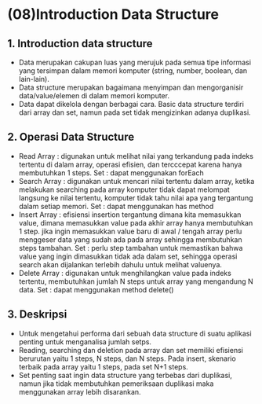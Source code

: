 # (08)Introduction Data Structure

## 1. Introduction data structure
- Data merupakan cakupan luas yang merujuk pada semua tipe informasi yang tersimpan dalam memori komputer (string, number, boolean, dan lain-lain).
- Data structure merupakan bagaimana menyimpan dan mengorganisir data/value/elemen di dalam memori komputer.
- Data dapat dikelola dengan berbagai cara.
Basic data structure terdiri dari array dan set, namun pada set tidak mengizinkan adanya duplikasi.

## 2. Operasi Data Structure
- Read
Array : digunakan untuk melihat nilai yang terkandung pada indeks tertentu di dalam array, operasi efisien, dan tercccepat karena hanya membutuhkan 1 steps.
Set : dapat menggunakan forEach
- Search
Array : digunakan untuk mencari nilai tertentu dalam array, ketika melakukan searching pada array komputer tidak dapat melompat langsung ke nilai tertentu, komputer tidak tahu nilai apa yang tergantung dalam setiap memori.
Set : dapat menggunakan has method
- Insert
Array : efisiensi insertion tergantung dimana kita memasukkan value, dimana memasukkan value pada akhir array hanya membutuhkan 1 step. jika ingin memasukkan value baru di awal / tengah array perlu menggeser data yang sudah ada pada array sehingga membutuhkan steps tambahan.
Set : perlu step tambahan untuk memastikan bahwa value yang ingin dimasukkan tidak ada dalam set, sehingga operasi search akan dijalankan terlebih dahulu untuk melihat valuenya.
- Delete
Array : digunakan untuk menghilangkan value pada indeks tertentu, membutuhkan jumlah N steps untuk array yang mengandung N data.
Set : dapat menggunakan method delete()

## 3. Deskripsi
-  Untuk mengetahui performa dari sebuah data structure di suatu aplikasi penting untuk menganalisa jumlah setps.
- Reading, searching dan deletion pada array dan set memiliki efisiensi berurutan yaitu 1 steps, N steps, dan N steps. Pada insert, skenario terbaik pada array yaitu 1 steps, pada set N+1 steps.
- Set penting saat ingin data structure yang terbebas dari duplikasi, namun jika tidak membutuhkan pemeriksaan duplikasi maka menggunakan array lebih disarankan.

